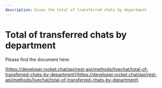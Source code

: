 ```yaml
---
description: Gives the total of transferred chats by department
---
```


# Total of transferred chats by department

Please find the document here: 

[https://developer.rocket.chat/api/rest-api/methods/livechat/total-of-transferred-chats-by-department](https://developer.rocket.chat/api/rest-api/methods/livechat/total-of-transferred-chats-by-department)

